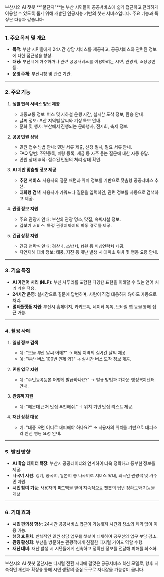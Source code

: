 부산시의 AI 챗봇 **"꿀단지"**는 부산 시민들이 공공서비스에 쉽게 접근하고 편리하게 이용할 수 있도록 돕기 위해 개발된 인공지능 기반의 챗봇 서비스입니다. 주요 기능과 특징은 다음과 같습니다:

---

### **1. 주요 목적 및 개요**

- **목적**: 부산 시민들에게 24시간 상담 서비스를 제공하고, 공공서비스와 관련된 정보에 대한 접근성을 향상.
- **대상**: 부산시에 거주하거나 관련 공공서비스를 이용하려는 시민, 관광객, 소상공인 등.
- **운영 주체**: 부산시청 및 관련 기관.

---

### **2. 주요 기능**

1. **생활 편의 서비스 정보 제공**
    
    - 대중교통 정보: 버스 및 지하철 운행 시간, 실시간 도착 정보, 환승 안내.
    - 날씨 정보: 부산 지역별 날씨와 기상 특보 안내.
    - 문화 및 행사: 부산에서 진행되는 문화행사, 전시회, 축제 정보.
2. **공공 민원 상담**
    
    - 민원 접수 방법 안내: 민원 서류 제출, 신청 절차, 필요 서류 안내.
    - FAQ 답변: 주민등록, 차량 등록, 세금 등 자주 묻는 질문에 대한 자동 응답.
    - 민원 상태 추적: 접수된 민원의 처리 상태 확인.
3. **AI 기반 맞춤형 정보 제공**
    
    - **추천 서비스**: 사용자의 질문 패턴과 위치 정보를 기반으로 맞춤형 공공서비스 추천.
    - **대화형 검색**: 사용자가 키워드나 질문을 입력하면, 관련 정보를 자동으로 검색하고 제공.
4. **관광 정보 지원**
    
    - 주요 관광지 안내: 부산의 관광 명소, 맛집, 숙박시설 정보.
    - 길찾기 서비스: 특정 관광지까지의 이동 경로를 제공.
5. **긴급 상황 지원**
    
    - 긴급 연락처 안내: 경찰서, 소방서, 병원 등 비상연락처 제공.
    - 자연재해 대비 정보: 태풍, 지진 등 재난 발생 시 대피소 위치 및 행동 요령 안내.

---

### **3. 기술 특징**

- **AI 자연어 처리 (NLP)**: 부산 사투리를 포함한 다양한 표현을 이해할 수 있는 언어 처리 기술 적용.
- **24시간 운영**: 실시간으로 질문에 답변하며, 사람이 직접 대응하지 않아도 자동으로 처리.
- **멀티플랫폼 지원**: 부산시 홈페이지, 카카오톡, 네이버 톡톡, 모바일 앱 등을 통해 접근 가능.

---

### **4. 활용 사례**

1. **일상 정보 검색**
    
    - 예: "오늘 부산 날씨 어때?" → 해당 지역의 실시간 날씨 제공.
    - 예: "부산 버스 100번 언제 와?" → 실시간 버스 도착 정보 제공.
2. **민원 업무 지원**
    
    - 예: "주민등록등본 어떻게 발급하나요?" → 발급 방법과 가까운 행정복지센터 안내.
3. **관광객 지원**
    
    - 예: "해운대 근처 맛집 추천해줘." → 위치 기반 맛집 리스트 제공.
4. **재난 상황 대응**
    
    - 예: "태풍 오면 어디로 대피해야 하나요?" → 사용자의 위치를 기반으로 대피소와 안전 행동 요령 안내.

---

### **5. 발전 방향**

- **AI 학습 데이터 확장**: 부산시 공공데이터와 연계하여 더욱 정확하고 풍부한 정보를 제공.
- **다국어 지원**: 영어, 중국어, 일본어 등 다국어로 서비스 확대, 외국인 관광객 및 거주민 지원.
- **시민 참여 기능**: 사용자의 피드백을 받아 지속적으로 챗봇의 답변 정확도와 기능을 개선.

---

### **6. 기대 효과**

- **시민 편의성 향상**: 24시간 공공서비스 접근이 가능해져 시간과 장소의 제약 없이 이용 가능.
- **행정 효율화**: 반복적인 민원 상담 업무를 챗봇이 대체하여 공무원의 업무 부담 감소.
- **관광 활성화**: 부산을 방문하는 관광객에게 친절한 디지털 가이드 역할 수행.
- **재난 대비**: 재난 발생 시 시민들에게 신속하고 정확한 정보를 전달해 피해를 최소화.

---

부산시의 AI 챗봇 꿀단지는 디지털 전환 시대에 걸맞은 공공서비스 혁신 모델로, 향후 지속적인 개선과 확장을 통해 시민 생활의 중심 도구로 자리잡을 가능성이 큽니다.